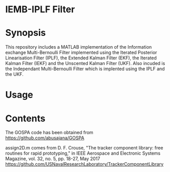 # IEMB-IPLF Filter
# Synopsis
This repository includes a MATLAB implementation of the Information exchange Multi-Bernoulli Filter implemented using the Iterated Posterior Linearisation Filter (IPLF), the Extended Kalman Filter (EKF), the Iterated Kalman Filter (IEKF) and the Unscented Kalman Filter (UKF).
Also incuded is the Independant Multi-Bernoulli Filter which is implented using the IPLF and the UKF.
# Usage
# Contents
The GOSPA code has been obtained from https://github.com/abusajana/GOSPA

assign2D.m comes from D. F. Crouse, "The tracker component library: free routines for rapid prototyping," in IEEE Aerospace and Electronic Systems Magazine, vol. 32, no. 5, pp. 18-27, May 2017 https://github.com/USNavalResearchLaboratory/TrackerComponentLibrary

